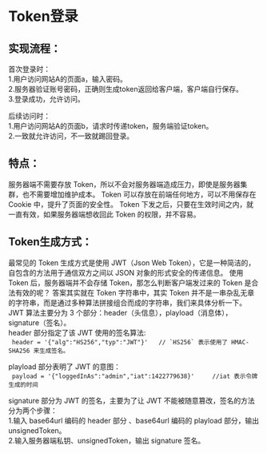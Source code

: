 # Token登录

## 实现流程：  
首次登录时：  
1.用户访问网站A的页面a，输入密码。  
2.服务器验证账号密码，正确则生成token返回给客户端，客户端自行保存。  
3.登录成功，允许访问。  

后续访问时：  
1.用户访问网站A的页面b，请求时传递token，服务端验证token。  
2.一致就允许访问，不一致就踢回登录。  

## 特点：
服务器端不需要存放 Token，所以不会对服务器端造成压力，即使是服务器集群，也不需要增加维护成本。
Token 可以存放在前端任何地方，可以不用保存在 Cookie 中，提升了页面的安全性。
Token 下发之后，只要在生效时间之内，就一直有效，如果服务器端想收回此 Token 的权限，并不容易。

## Token生成方式：
最常见的 Token 生成方式是使用 JWT（Json Web Token），它是一种简洁的，自包含的方法用于通信双方之间以 JSON 对象的形式安全的传递信息。
使用 Token 后，服务器端并不会存储 Token，那怎么判断客户端发过来的 Token 是合法有效的呢？
答案其实就在 Token 字符串中，其实 Token 并不是一串杂乱无章的字符串，而是通过多种算法拼接组合而成的字符串，我们来具体分析一下。
JWT 算法主要分为 3 个部分：header（头信息），playload（消息体），signature（签名）。  
header 部分指定了该 JWT 使用的签名算法:  
`` header = '{"alg":"HS256","typ":"JWT"}'   // `HS256` 表示使用了 HMAC-SHA256 来生成签名。``  

playload 部分表明了 JWT 的意图：  
`` payload = '{"loggedInAs":"admin","iat":1422779638}'     //iat 表示令牌生成的时间`` 

signature 部分为 JWT 的签名，主要为了让 JWT 不能被随意篡改，签名的方法分为两个步骤：  
1.输入 base64url 编码的 header 部分 、base64url 编码的 playload 部分，输出 unsignedToken。  
2.输入服务器端私钥、unsignedToken，输出 signature 签名。  
